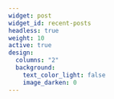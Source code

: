 ```yaml
---
widget: post
widget_id: recent-posts
headless: true
weight: 10
active: true
design:
  columns: "2"
  background:
    text_color_light: false
    image_darken: 0
---
```

